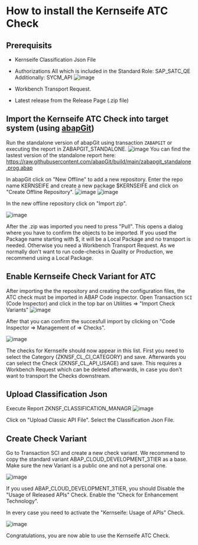 # How to install the Kernseife ATC Check

## Prerequisits
* Kernseife Classification Json File

* Authorizations
All which is included in the Standard Role: SAP_SATC_QE
Additionally: SYCM_API
![image](https://github.com/user-attachments/assets/4eb94ebd-5c31-4090-8a81-a1bc5790d295)

* Workbench Transport Request.

* Latest release from the Release Page (.zip file)

## Import the Kernseife ATC Check into target system (using [abapGit](https://github.com/abapGit/abapGit))
Run the standalone version of abapGit using transaction `ZABAPGIT` or executing the report in ZABAPGIT_STANDALONE.
![image](https://github.com/user-attachments/assets/16fd20d4-7dab-4d4a-8741-e149f2085195)
You can find the lastest version of the standalone report here: https://raw.githubusercontent.com/abapGit/build/main/zabapgit_standalone.prog.abap

In abapGit click on "New Offline" to add a new repository. Enter the repo name KERNSEIFE and create a new package $KERNSEIFE and click on "Create Offline Repository".
![image](https://github.com/user-attachments/assets/234f439e-c64d-41fa-81e5-d1453dbeb13a)
![image](https://github.com/user-attachments/assets/4c9dcb0c-9c05-4aa5-abfd-0b7a82e9a29f)

In the new offline repository click on "Import zip".

![image](https://github.com/user-attachments/assets/7f1267c2-88e5-4723-82a1-5d82caa01f10)

After the .zip was imported you need to press "Pull". This opens a dialog where you have to confirm the objects to be imported. 
If you used the Package name starting with $, it will be a Local Package and no transport is needed.
Otherwise you need a Workbench Transport Request.
As we normally don't want to run code-checks in Quality or Production, we recommend using a Local Package.

## Enable Kernseife Check Variant for ATC
After importing the the repository and creating the configuration files, the ATC check must be imported in ABAP Code inspector.
Open Transaction `SCI` (Code Inspector) and click in the top bar on Utilities => "Import Check Variants"
![image](https://github.com/user-attachments/assets/aa0658c1-f468-4082-a3a7-219aa845b263)


After that you can confirm the succesfull import by clicking on "Code Inspector => Management of => Checks". 

![image](https://github.com/user-attachments/assets/f635b3fc-fc17-4bc3-8ea8-e4277f7343e5)

The checks for Kernseife should now appear in this list.
First you need to select the Category (ZKNSF_CL_CI_CATEGORY) and save.
Afterwards you can select the Check (ZKNSF_CL_API_USAGE) and save.
This requires a Workbench Request which can be deleted afterwards, in case you don't want to transport the Checks downstream.

## Upload Classification Json
Execute Report ZKNSF_CLASSIFICATION_MANAGR
![image](https://github.com/user-attachments/assets/07e5d511-1d64-4edf-a83a-4d8b2f3f05a0)

Click on "Upload Classic API File".
Select the Classification Json File.



## Create Check Variant

Go to Transaction SCI and create a new check variant.
We recommend to copy the standard variant ABAP_CLOUD_DEVELOPMENT_3TIER as a base.
Make sure the new Variant is a public one and not a personal one.

![image](https://github.com/user-attachments/assets/5046e9fd-9a35-4297-b888-0b9278251272)

If you used ABAP_CLOUD_DEVELOPMENT_3TIER, you should
Disable the "Usage of Released APIs" Check.
Enable the "Check for Enhancement Technology".

In every case you need to activate the "Kernseife: Usage of APIs" Check.

![image](https://github.com/user-attachments/assets/e9ad498f-52fa-45c0-85ea-73ef50119ca4)

Congratulations, you are now able to use the Kernseife ATC Check.
